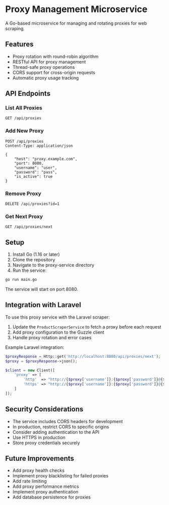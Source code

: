# Proxy Management Microservice

A Go-based microservice for managing and rotating proxies for web scraping.

## Features

- Proxy rotation with round-robin algorithm
- RESTful API for proxy management
- Thread-safe proxy operations
- CORS support for cross-origin requests
- Automatic proxy usage tracking

## API Endpoints

### List All Proxies
```
GET /api/proxies
```

### Add New Proxy
```
POST /api/proxies
Content-Type: application/json

{
    "host": "proxy.example.com",
    "port": 8080,
    "username": "user",
    "password": "pass",
    "is_active": true
}
```

### Remove Proxy
```
DELETE /api/proxies?id=1
```

### Get Next Proxy
```
GET /api/proxies/next
```

## Setup

1. Install Go (1.16 or later)
2. Clone the repository
3. Navigate to the proxy-service directory
4. Run the service:
```bash
go run main.go
```

The service will start on port 8080.

## Integration with Laravel

To use this proxy service with the Laravel scraper:

1. Update the `ProductScraperService` to fetch a proxy before each request
2. Add proxy configuration to the Guzzle client
3. Handle proxy rotation and error cases

Example Laravel integration:
```php
$proxyResponse = Http::get('http://localhost:8080/api/proxies/next');
$proxy = $proxyResponse->json();

$client = new Client([
    'proxy' => [
        'http'  => "http://{$proxy['username']}:{$proxy['password']}@{$proxy['host']}:{$proxy['port']}",
        'https' => "http://{$proxy['username']}:{$proxy['password']}@{$proxy['host']}:{$proxy['port']}"
    ]
]);
```

## Security Considerations

- The service includes CORS headers for development
- In production, restrict CORS to specific origins
- Consider adding authentication to the API
- Use HTTPS in production
- Store proxy credentials securely

## Future Improvements

- Add proxy health checks
- Implement proxy blacklisting for failed proxies
- Add rate limiting
- Add proxy performance metrics
- Implement proxy authentication
- Add database persistence for proxies 
